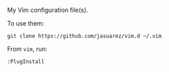My Vim configuration file(s).

To use them:

```
git clone https://github.com/jasuarez/vim.d ~/.vim
```

From `vim`, run:

```
:PlugInstall
```
